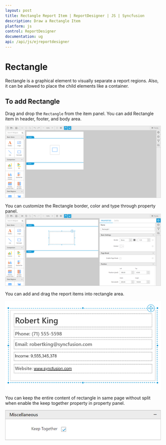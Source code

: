 ```yaml
---
layout: post
title: Rectangle Report Item | ReportDesigner | JS | Syncfusion
description: Draw a Rectangle Item
platform: js
control: ReportDesigner
documentation: ug
api: /api/js/ejreportdesigner
---
```


# Rectangle
Rectangle is a graphical element to visually separate a report regions. Also, it can be allowed to place the child elements like a container.

## To add Rectangle

Drag and drop the `Rectangle` from the item panel. You can add Rectangle item in header, footer, and body area.

![](Rectangle-images/Rectangle-Drag.png)

You can customize the Rectangle border, color and type through property panel.
![](Rectangle-images/Rectangle-Properties.png)

You can add and drag the report items into rectangle area.

![](Rectangle-images/Rectangle-childitems.png)

You can keep the entire content of rectangle in same page without split when enable the keep together property in property panel.

![](Rectangle-images/Rectangle-Keeptogether.png)




